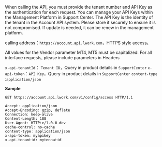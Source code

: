 When calling the API, you must provide the tenant number and API Key as the authentication for each request. You can manage your API Keys within the Management Platform in Support Center. 
The API Key is the identity of the tenant in the Account API system. Please store it securely to ensure it is not compromised. If update is needed, it can be renew in the management platform.



calling address：`https://account.api.lwork.com`，HTTPS style access。


All values for the Vendor parameter MT4, MT5 must be capitalized.
For all interface requests, please include parameters in Headers


`x-api-tenantId`： `Tenant ID`，Query in product details in `SupportCenter` 
`x-api-token`：`API Key`，Query in product details in `SupportCenter`
`content-type` :`application/json`
<br  />

**Sample**

```http
GET https://account.api.lwork.com/v1/config/access HTTP/1.1

Accept: application/json
Accept-Encoding: gzip, deflate
Connection: keep-alive
Content-Length: 188
User-Agent: HTTPie/1.0.0-dev
cache-control: no-cache
content-type: application/json
x-api-token: myapikey
x-api-tenantid: mytennatid
```



